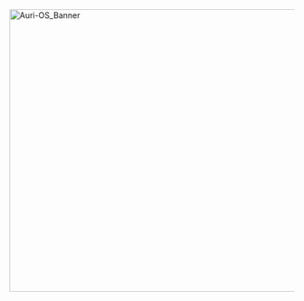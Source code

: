 <img width="1500" height="500" alt="Auri-OS_Banner" src="https://github.com/user-attachments/assets/d0ea421c-566b-4903-bafe-aada8be89fb0" />
